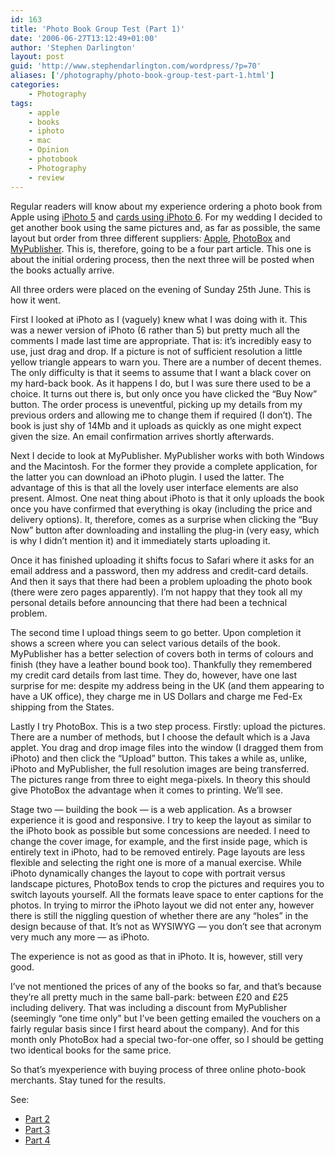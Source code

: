 ```yaml
---
id: 163
title: 'Photo Book Group Test (Part 1)'
date: '2006-06-27T13:12:49+01:00'
author: 'Stephen Darlington'
layout: post
guid: 'http://www.stephendarlington.com/wordpress/?p=70'
aliases: ['/photography/photo-book-group-test-part-1.html']
categories:
    - Photography
tags:
    - apple
    - books
    - iphoto
    - mac
    - Opinion
    - photobook
    - Photography
    - review
---
```


Regular readers will know about my experience ordering a photo book from Apple using [iPhoto 5](/computing/opinion/iphoto5.html) and [cards using iPhoto 6](/blog/iphoto-6-cards.html). For my wedding I decided to get another book using the same pictures and, as far as possible, the same layout but order from three different suppliers: [Apple](http://www.apple.com/uk/ilife/iphoto/), [PhotoBox](http://www.photobox.co.uk/) and [MyPublisher](http://www.mypublisher.com/). This is, therefore, going to be a four part article. This one is about the initial ordering process, then the next three will be posted when the books actually arrive.

All three orders were placed on the evening of Sunday 25th June. This is how it went.

First I looked at iPhoto as I (vaguely) knew what I was doing with it. This was a newer version of iPhoto (6 rather than 5) but pretty much all the comments I made last time are appropriate. That is: it’s incredibly easy to use, just drag and drop. If a picture is not of sufficient resolution a little yellow triangle appears to warn you. There are a number of decent themes. The only difficulty is that it seems to assume that I want a black cover on my hard-back book. As it happens I do, but I was sure there used to be a choice. It turns out there is, but only once you have clicked the “Buy Now” button. The order process is uneventful, picking up my details from my previous orders and allowing me to change them if required (I don’t). The book is just shy of 14Mb and it uploads as quickly as one might expect given the size. An email confirmation arrives shortly afterwards.

Next I decide to look at MyPublisher. MyPublisher works with both Windows and the Macintosh. For the former they provide a complete application, for the latter you can download an iPhoto plugin. I used the latter. The advantage of this is that all the lovely user interface elements are also present. Almost. One neat thing about iPhoto is that it only uploads the book once you have confirmed that everything is okay (including the price and delivery options). It, therefore, comes as a surprise when clicking the “Buy Now” button after downloading and installing the plug-in (very easy, which is why I didn’t mention it) and it immediately starts uploading it.

Once it has finished uploading it shifts focus to Safari where it asks for an email address and a password, then my address and credit-card details. And then it says that there had been a problem uploading the photo book (there were zero pages apparently). I’m not happy that they took all my personal details before announcing that there had been a technical problem.

The second time I upload things seem to go better. Upon completion it shows a screen where you can select various details of the book. MyPublisher has a better selection of covers both in terms of colours and finish (they have a leather bound book too). Thankfully they remembered my credit card details from last time. They do, however, have one last surprise for me: despite my address being in the UK (and them appearing to have a UK office), they charge me in US Dollars and charge me Fed-Ex shipping from the States.

Lastly I try PhotoBox. This is a two step process. Firstly: upload the pictures. There are a number of methods, but I choose the default which is a Java applet. You drag and drop image files into the window (I dragged them from iPhoto) and then click the “Upload” button. This takes a while as, unlike, iPhoto and MyPublisher, the full resolution images are being transferred. The pictures range from three to eight mega-pixels. In theory this should give PhotoBox the advantage when it comes to printing. We’ll see.

Stage two — building the book — is a web application. As a browser experience it is good and responsive. I try to keep the layout as similar to the iPhoto book as possible but some concessions are needed. I need to change the cover image, for example, and the first inside page, which is entirely text in iPhoto, had to be removed entirely. Page layouts are less flexible and selecting the right one is more of a manual exercise. While iPhoto dynamically changes the layout to cope with portrait versus landscape pictures, PhotoBox tends to crop the pictures and requires you to switch layouts yourself. All the formats leave space to enter captions for the photos. In trying to mirror the iPhoto layout we did not enter any, however there is still the niggling question of whether there are any “holes” in the design because of that. It’s not as WYSIWYG — you don’t see that acronym very much any more — as iPhoto.

The experience is not as good as that in iPhoto. It is, however, still very good.

I’ve not mentioned the prices of any of the books so far, and that’s because they’re all pretty much in the same ball-park: between £20 and £25 including delivery. That was including a discount from MyPublisher (seemingly “one time only” but I’ve been getting emailed the vouchers on a fairly regular basis since I first heard about the company). And for this month only PhotoBox had a special two-for-one offer, so I should be getting two identical books for the same price.

So that’s myexperience with buying process of three online photo-book merchants. Stay tuned for the results.

See:

- [Part 2](/photography/photo-book-group-test-part-2.html)
- [Part 3](/photography/photo-book-group-test-part-3.html)
- [Part 4](/photography/photo-book-group-test-part-4.html)